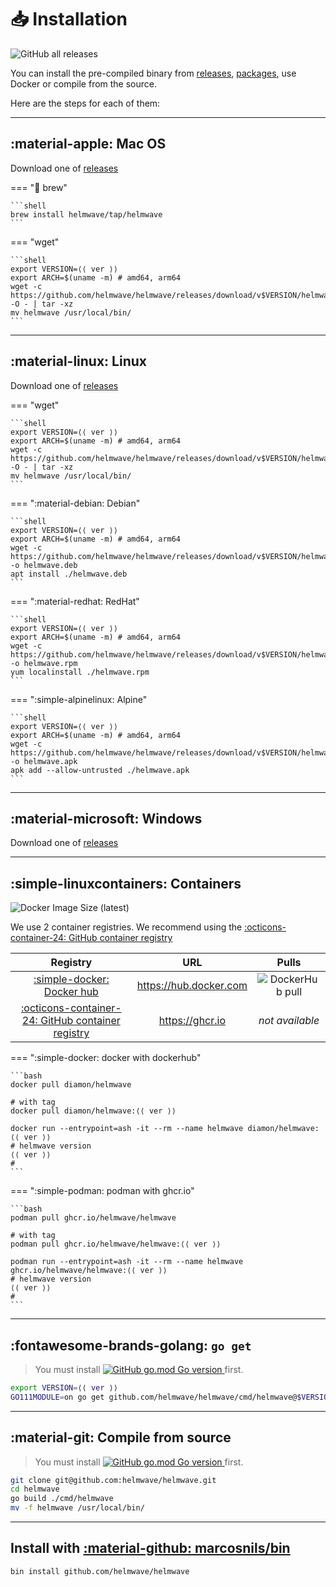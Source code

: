 # 📥 Installation 

![GitHub all releases](https://img.shields.io/github/downloads/helmwave/helmwave/total)

You can install the pre-compiled binary from 
[releases](https://github.com/helmwave/helmwave/releases), 
[packages](https://github.com/helmwave/helmwave/packages/),
use Docker or compile from the source.

Here are the steps for each of them:

--- 

## :material-apple: Mac OS

Download one of [releases](https://github.com/helmwave/helmwave/releases)

=== ":beer: brew"

    ```shell
    brew install helmwave/tap/helmwave
    ```

=== "wget"

    ```shell
    export VERSION=⟨⟨ ver ⟩⟩
    export ARCH=$(uname -m) # amd64, arm64
    wget -c https://github.com/helmwave/helmwave/releases/download/v$VERSION/helmwave_${VERSION}_darwin_${ARCH}.tar.gz -O - | tar -xz
    mv helmwave /usr/local/bin/
    ```

---

## :material-linux: Linux

Download one of [releases](https://github.com/helmwave/helmwave/releases)


=== "wget"

    ```shell
    export VERSION=⟨⟨ ver ⟩⟩
    export ARCH=$(uname -m) # amd64, arm64
    wget -c https://github.com/helmwave/helmwave/releases/download/v$VERSION/helmwave_${VERSION}_linux_${ARCH}.tar.gz -O - | tar -xz
    mv helmwave /usr/local/bin/
    ```

=== ":material-debian: Debian"

    ```shell
    export VERSION=⟨⟨ ver ⟩⟩
    export ARCH=$(uname -m) # amd64, arm64
    wget -c https://github.com/helmwave/helmwave/releases/download/v$VERSION/helmwave_${VERSION}_linux_${ARCH}.deb -o helmwave.deb
    apt install ./helmwave.deb
    ```

=== ":material-redhat: RedHat"

    ```shell
    export VERSION=⟨⟨ ver ⟩⟩
    export ARCH=$(uname -m) # amd64, arm64
    wget -c https://github.com/helmwave/helmwave/releases/download/v$VERSION/helmwave_${VERSION}_linux_${ARCH}.rpm -o helmwave.rpm
    yum localinstall ./helmwave.rpm
    ```

=== ":simple-alpinelinux: Alpine"

    ```shell
    export VERSION=⟨⟨ ver ⟩⟩
    export ARCH=$(uname -m) # amd64, arm64
    wget -c https://github.com/helmwave/helmwave/releases/download/v$VERSION/helmwave_${VERSION}_linux_${ARCH}.apk -o helmwave.apk
    apk add --allow-untrusted ./helmwave.apk
    ```

---

## :material-microsoft: Windows

Download one of [releases](https://github.com/helmwave/helmwave/releases)

---

## :simple-linuxcontainers: Containers

![Docker Image Size (latest)](https://img.shields.io/docker/image-size/diamon/helmwave/latest)


We use 2 container registries. We recommend using the [:octicons-container-24: GitHub container registry](https://github.com/helmwave/helmwave/pkgs/container/helmwave)

|                                                     Registry                                                      |          URL           |                                 Pulls                                  |
|:-----------------------------------------------------------------------------------------------------------------:|:----------------------:|:----------------------------------------------------------------------:|
|              [:simple-docker: Docker hub](https://hub.docker.com/repository/docker/diamon/helmwave)               | https://hub.docker.com | ![DockerHub pull](https://img.shields.io/docker/pulls/diamon/helmwave) |
| [:octicons-container-24: GitHub container registry](https://github.com/helmwave/helmwave/pkgs/container/helmwave) |    https://ghcr.io     |                            *not available*                             |

=== ":simple-docker: docker with dockerhub"

    ```bash
    docker pull diamon/helmwave

    # with tag
    docker pull diamon/helmwave:⟨⟨ ver ⟩⟩
    
    docker run --entrypoint=ash -it --rm --name helmwave diamon/helmwave:⟨⟨ ver ⟩⟩
    # helmwave version
    ⟨⟨ ver ⟩⟩
    #
    ```

=== ":simple-podman: podman with ghcr.io"

    ```bash
    podman pull ghcr.io/helmwave/helmwave

    # with tag
    podman pull ghcr.io/helmwave/helmwave:⟨⟨ ver ⟩⟩
    
    podman run --entrypoint=ash -it --rm --name helmwave ghcr.io/helmwave/helmwave:⟨⟨ ver ⟩⟩
    # helmwave version
    ⟨⟨ ver ⟩⟩
    #
    ```

---

## :fontawesome-brands-golang:  `go get` 

> You must install [![GitHub go.mod Go version](https://img.shields.io/github/go-mod/go-version/zhilyaev/helmwave)
](https://golang.org/doc/install) first.

```sh
export VERSION=⟨⟨ ver ⟩⟩
GO111MODULE=on go get github.com/helmwave/helmwave/cmd/helmwave@$VERSION
```

---

## :material-git: Compile from source

> You must install [![GitHub go.mod Go version](https://img.shields.io/github/go-mod/go-version/zhilyaev/helmwave)
](https://golang.org/doc/install) first.


```bash
git clone git@github.com:helmwave/helmwave.git
cd helmwave
go build ./cmd/helmwave
mv -f helmwave /usr/local/bin/
```

---

## Install with [:material-github: marcosnils/bin](https://github.com/marcosnils/bin)

```bash
bin install github.com/helmwave/helmwave
```
